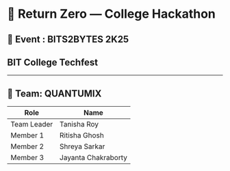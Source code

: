 # 🚀 Return Zero —  College Hackathon 

## 🏫 Event : BITS2BYTES 2K25 
## BIT College Techfest


---

## 👥 Team: **QUANTUMIX**

| Role         | Name                 |
|--------------|----------------------|
| Team Leader  | Tanisha Roy          |
| Member 1     | Ritisha Ghosh        |
| Member 2     | Shreya Sarkar        |
| Member 3     | Jayanta Chakraborty  |



